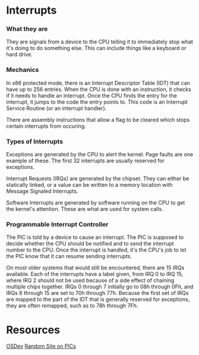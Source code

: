 # Interrupts

### What they are
They are signals from a device to the CPU telling it to immediately stop what it's doing to do something else.
This can include things like a keyboard or hard drive.

### Mechanics
In x86 protected mode, there is an Interrupt Descriptor Table (IDT) that can have up to 256 entries.
When the CPU is done with an instruction, it checks if it needs to handle an interrupt.
Once the CPU finds the entry for the interrupt, it jumps to the code the entry points to.
This code is an Interrupt Service Routine (or an interrupt handler).

There are assembly instructions that allow a flag to be cleared which stops certain interrupts from occuring. 

### Types of Interrupts
Exceptions are generated by the CPU to alert the kernel.
Page faults are one example of these.
The first 32 interrupts are usually reserved for exceptions.

Interrupt Requests (IRQs) are generated by the chipset.
They can either be statically linked, or a value can be written to a memory location with Message Signaled Interrupts.

Software Interrupts are generated by software running on the CPU to get the kernel's attention.
These are what are used for system calls.

### Programmable Interrupt Controller
The PIC is told by a device to cause an interrupt.
The PIC is supposed to decide whether the CPU should be notified and to send the interrupt number to the CPU.
Once the interrupt is handled, it's the CPU's job to let the PIC know that it can resume sending interrupts.

On most older systems that would still be encountered, there are 15 IRQs available.
Each of the interrupts have a label given, from IRQ 0 to IRQ 15, where IRQ 2 should not be used because of a side effect of chaining multiple chips together.
IRQs 0 through 7 initially go to 08h through 0Fh, and IRQs 8 through 15 are set to 70h through 77h.
Because the first set of IRQs are mapped to the part of the IDT that is generally reserved for exceptions, they are often remapped, such as to 78h through 7Fh.

# Resources
[OSDev](https://wiki.osdev.org/Interrupts)
[Random Site on PICs](http://wearcam.org/seatsale/programs/www.beyondlogic.org/interrupts/interupt.htm)